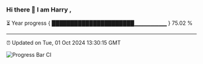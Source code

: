 ### Hi there 👋 I am Harry , 

⏳ Year progress { ██████████████████████▁▁▁▁▁▁▁▁ } 75.02 %

---

⏰ Updated on Tue, 01 Oct 2024 13:30:15 GMT

![Progress Bar CI](https://github.com/duykhang68/duykhang68/workflows/Progress%20Bar%20CI/badge.svg)
